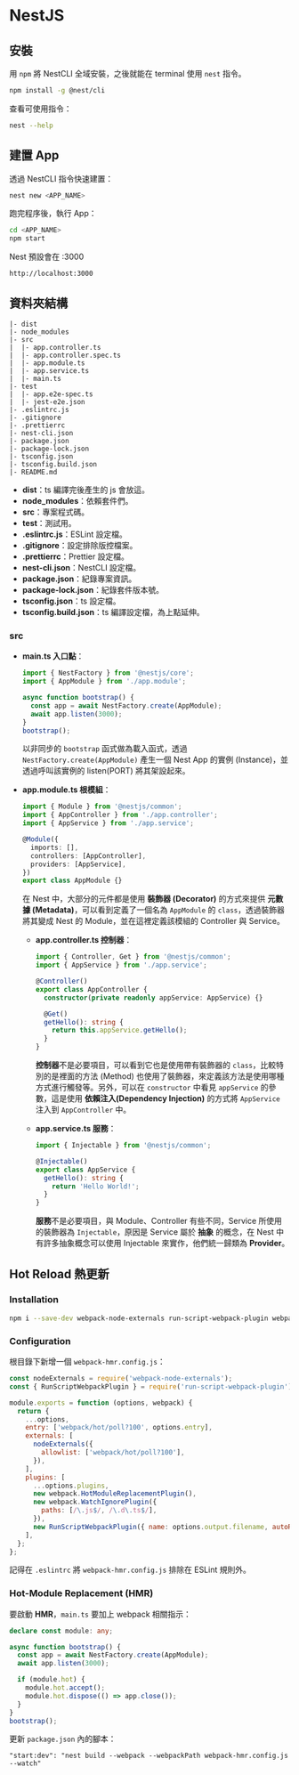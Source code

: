 # NestJS

## 安裝

用 `npm` 將 NestCLI 全域安裝，之後就能在 terminal 使用 `nest` 指令。

```bash
npm install -g @nest/cli
```

查看可使用指令：

```bash
nest --help
```

## 建置 App

透過 NestCLI 指令快速建置：

```bash
nest new <APP_NAME>
```

跑完程序後，執行 App：

```bash
cd <APP_NAME>
npm start
```

Nest 預設會在 :3000

```url
http://localhost:3000
```

## 資料夾結構

```text
|- dist
|- node_modules
|- src
|  |- app.controller.ts
|  |- app.controller.spec.ts
|  |- app.module.ts
|  |- app.service.ts
|  |- main.ts
|- test
|  |- app.e2e-spec.ts
|  |- jest-e2e.json
|- .eslintrc.js
|- .gitignore
|- .prettierrc
|- nest-cli.json
|- package.json
|- package-lock.json
|- tsconfig.json
|- tsconfig.build.json
|- README.md
```

- **dist**：ts 編譯完後產生的 js 會放這。
- **node_modules**：依賴套件們。
- **src**：專案程式碼。
- **test**：測試用。
- **.eslintrc.js**：ESLint 設定檔。
- **.gitignore**：設定排除版控檔案。
- **.prettierrc**：Prettier 設定檔。
- **nest-cli.json**：NestCLI 設定檔。
- **package.json**：紀錄專案資訊。
- **package-lock.json**：紀錄套件版本號。
- **tsconfig.json**：ts 設定檔。
- **tsconfig.build.json**：ts 編譯設定檔，為上點延伸。

### src

- **main.ts 入口點**：

  ```ts
  import { NestFactory } from '@nestjs/core';
  import { AppModule } from './app.module';

  async function bootstrap() {
    const app = await NestFactory.create(AppModule);
    await app.listen(3000);
  }
  bootstrap();
  ```

  以非同步的 `bootstrap` 函式做為載入函式，透過 `NestFactory.create(AppModule)` 產生一個 Nest App 的實例 (Instance)，並透過呼叫該實例的 listen(PORT) 將其架設起來。

- **app.module.ts 根模組**：

  ```ts
  import { Module } from '@nestjs/common';
  import { AppController } from './app.controller';
  import { AppService } from './app.service';

  @Module({
    imports: [],
    controllers: [AppController],
    providers: [AppService],
  })
  export class AppModule {}
  ```

  在 Nest 中，大部分的元件都是使用 **裝飾器 (Decorator)** 的方式來提供 **元數據 (Metadata)**，可以看到定義了一個名為 `AppModule` 的 `class`，透過裝飾器將其變成 Nest 的 Module，並在這裡定義該模組的 Controller 與 Service。

  - **app.controller.ts 控制器**：

    ```ts
    import { Controller, Get } from '@nestjs/common';
    import { AppService } from './app.service';

    @Controller()
    export class AppController {
      constructor(private readonly appService: AppService) {}

      @Get()
      getHello(): string {
        return this.appService.getHello();
      }
    }
    ```

    **控制器**不是必要項目，可以看到它也是使用帶有裝飾器的 `class`，比較特別的是裡面的方法 (Method) 也使用了裝飾器，來定義該方法是使用哪種方式進行觸發等。另外，可以在 `constructor` 中看見 `appService` 的參數，這是使用 **依賴注入(Dependency Injection)** 的方式將 `AppService` 注入到 `AppController` 中。

  - **app.service.ts 服務**：

    ```ts
    import { Injectable } from '@nestjs/common';

    @Injectable()
    export class AppService {
      getHello(): string {
        return 'Hello World!';
      }
    }
    ```

    **服務**不是必要項目，與 Module、Controller 有些不同，Service 所使用的裝飾器為 `Injectable`，原因是 Service 屬於 **抽象** 的概念，在 Nest 中有許多抽象概念可以使用 Injectable 來實作，他們統一歸類為 **Provider**。

## Hot Reload 熱更新

### Installation

```bash
npm i --save-dev webpack-node-externals run-script-webpack-plugin webpack
```

### Configuration

根目錄下新增一個 `webpack-hmr.config.js`：

```js
const nodeExternals = require('webpack-node-externals');
const { RunScriptWebpackPlugin } = require('run-script-webpack-plugin');

module.exports = function (options, webpack) {
  return {
    ...options,
    entry: ['webpack/hot/poll?100', options.entry],
    externals: [
      nodeExternals({
        allowlist: ['webpack/hot/poll?100'],
      }),
    ],
    plugins: [
      ...options.plugins,
      new webpack.HotModuleReplacementPlugin(),
      new webpack.WatchIgnorePlugin({
        paths: [/\.js$/, /\.d\.ts$/],
      }),
      new RunScriptWebpackPlugin({ name: options.output.filename, autoRestart: false }),
    ],
  };
};
```

記得在 `.eslintrc` 將 `webpack-hmr.config.js` 排除在 ESLint 規則外。

### Hot-Module Replacement (HMR)

要啟動 **HMR**，`main.ts` 要加上 webpack 相關指示：

```ts
declare const module: any;

async function bootstrap() {
  const app = await NestFactory.create(AppModule);
  await app.listen(3000);

  if (module.hot) {
    module.hot.accept();
    module.hot.dispose(() => app.close());
  }
}
bootstrap();
```

更新 `package.json` 內的腳本：

```text
"start:dev": "nest build --webpack --webpackPath webpack-hmr.config.js --watch"
```
